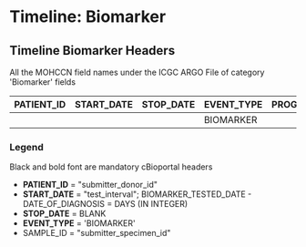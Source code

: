 # Timeline: Biomarker

## Timeline Biomarker Headers

All the MOHCCN field names under the ICGC ARGO File of category 'Biomarker' fields

| PATIENT\_ID | START\_DATE | STOP\_DATE | EVENT\_TYPE | PROGRAM\_ID | SAMPLE\_ID | SUBMITTER\_PRIMARY\_DIAGNOSIS\_ID | SUBMITTER\_TREATMENT\_ID | SUBMITTER\_FOLLOW\_UP\_ID | PSA\_LEVEL | CA125 | CEA |
| ----------- | ----------- | ---------- | ----------- | ----------- | ---------- | --------------------------------- | ------------------------ | ------------------------- | ---------- | ----- | --- |
|             |             |            | BIOMARKER   |             |            |                                   |                          |                           |            |       |     |

### Legend

Black and bold font are mandatory cBioportal headers

* **PATIENT\_ID** = "submitter\_donor\_id"
* **START\_DATE** = "test\_interval"; BIOMARKER\_TESTED\_DATE - DATE\_OF\_DIAGNOSIS = DAYS (IN INTEGER)
* **STOP\_DATE** = BLANK
* **EVENT\_TYPE** = 'BIOMARKER'
* SAMPLE\_ID = "submitter\_specimen\_id"

